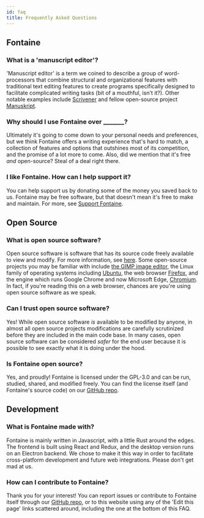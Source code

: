 ```yaml
---
id: faq
title: Frequently Asked Questions
---
```


## Fontaine

### What is a 'manuscript editor'?

'Manuscript editor' is a term we coined to describe a group of word-processors that combine structural and organizational features with traditional text editing features to create programs specifically designed to facilitate complicated writing tasks (bit of a mouthful, isn't it?). Other notable examples include [Scrivener](https://www.literatureandlatte.com/scrivener/overview) and fellow open-source project [Manuskript](https://www.theologeek.ch/manuskript/).

### Why should I use Fontaine over _______?

Ultimately it's going to come down to your personal needs and preferences, but we think Fontaine offers a writing experience that's hard to match, a collection of features and options that outshines most of its competition, and the promise of a lot more to come. Also, did we mention that it's free *and* open-source? Steal of a deal right there.

### I like Fontaine. How can I help support it?

You can help support us by donating some of the money you saved back to us. Fontaine may be free software, but that doesn't mean it's free to make and maintain. For more, see [Support Fontaine](/support).

## Open Source

### What is open source software?

Open source software is software that has its source code freely available to view and modify. For more information, see [here](https://opensource.com/resources/what-open-source). Some open-source projects you may be familiar with include [the GIMP image editor](https://www.gimp.org/), the Linux family of operating systems including [Ubuntu](https://ubuntu.com/), the web browser [Firefox](https://www.mozilla.org/en-US/firefox/new/), and the engine which runs Google Chrome and now Microsoft Edge, [Chromium](https://www.chromium.org/). In fact, if you're reading this on a web browser, chances are you're using open source software as we speak.

### Can I trust open source software?

Yes! While open source software *is* available to be modified by anyone, in almost all open source projects modifications are carefully scrutinized before they are included in the main code base. In many cases, open source software can be considered *safer* for the end user because it is possible to see exactly what it is doing under the hood.

### Is Fontaine open source?

Yes, and proudly! Fontaine is licensed under the GPL-3.0 and can be run, studied, shared, and modified freely. You can find the license itself (and Fontaine's source code) on our [GitHub repo](https://github.com/EndaHallahan/Fontaine-Editor).

## Development

### What is Fontaine made with?

Fontaine is mainly written in Javascript, with a little Rust around the edges. The frontend is built using React and Redux, and the desktop version runs on an Electron backend. We chose to make it this way in order to facilitate cross-platform development and future web integrations. Please don't get mad at us.

### How can I contribute to Fontaine?

Thank you for your interest! You can report issues or contribute to Fontaine itself through our [GitHub repo](https://github.com/EndaHallahan/Fontaine-Editor), or to this website using any of the 'Edit this page' links scattered around, including the one at the bottom of this FAQ.